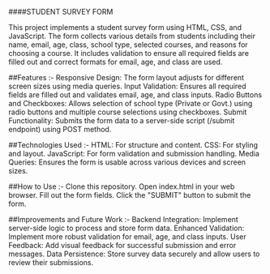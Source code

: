####STUDENT SURVEY FORM

This project implements a student survey form using HTML, CSS, and JavaScript. The form collects various details from students including their name, email, age, class, school type, selected courses, and reasons for choosing a course. It includes validation to ensure all required fields are filled out and correct formats for email, age, and class are used.

##Features :-
Responsive Design: The form layout adjusts for different screen sizes using media queries.
Input Validation: Ensures all required fields are filled out and validates email, age, and class inputs.
Radio Buttons and Checkboxes: Allows selection of school type (Private or Govt.) using radio buttons and multiple course selections using checkboxes.
Submit Functionality: Submits the form data to a server-side script (/submit endpoint) using POST method.

##Technologies Used :-
HTML: For structure and content.
CSS: For styling and layout.
JavaScript: For form validation and submission handling.
Media Queries: Ensures the form is usable across various devices and screen sizes.

##How to Use :-
Clone this repository.
Open index.html in your web browser.
Fill out the form fields.
Click the "SUBMIT" button to submit the form.

##Improvements and Future Work :-
Backend Integration: Implement server-side logic to process and store form data.
Enhanced Validation: Implement more robust validation for email, age, and class inputs.
User Feedback: Add visual feedback for successful submission and error messages.
Data Persistence: Store survey data securely and allow users to review their submissions.

